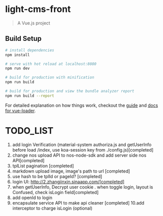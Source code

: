# light-cms-front

> A Vue.js project

## Build Setup

``` bash
# install dependencies
npm install

# serve with hot reload at localhost:8080
npm run dev

# build for production with minification
npm run build

# build for production and view the bundle analyzer report
npm run build --report
```

For detailed explanation on how things work, checkout the [guide](http://vuejs-templates.github.io/webpack/) and [docs for vue-loader](http://vuejs.github.io/vue-loader).


# TODO_LIST
1. add login Verification (material-system authoriza.js and getUserInfo before load /index, use koa-session key from ./config.js)[completed]
2. change nos upload API to nos-node-sdk and add server side nos API[completed]
3. tplList pagination [completed]
4. markdown upload image, image's path to url [completed]
5. use hash to be tplId or pageId? [completed]
6. login UI: http://2.zhangjinxin.sinaapp.com/[completed]
7. when getUserInfo, Decrypt user cookie . when toggle login, layout is Confused, check isLogin field[completed]
8. add openId to login
9. encapsulate service API to make api cleaner [completed]
10.add interceptor to charge isLogin (optional)